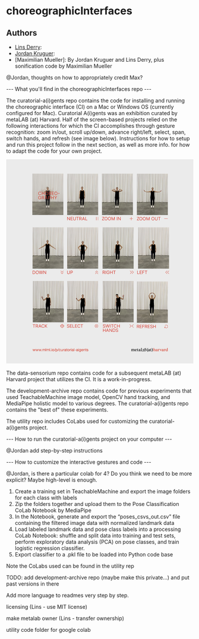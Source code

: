 # choreographicInterfaces

## Authors
 - [Lins Derry](https://github.com/LinsDerry):
 - [Jordan Kruguer](https://github.com/jlkruguer): 
 - [Maximilian Mueller]:
By Jordan Kruguer and Lins Derry, plus sonification code by Maximilian Mueller

@Jordan, thoughts on how to appropriately credit Max?

--- What you'll find in the choreographicInterfaces repo ---

The curatorial-a(i)gents repo contains the code for installing and running the choreographic interface (CI) on a Mac or Windows OS (currently configured for Mac). Curatorial A(i)gents was an exhibition curated by metaLAB (at) Harvard. Half of the screen-based projects relied on the following interactions for which the CI accomplishes through gesture recognition: zoom in/out, scroll up/down, advance right/left, select, span, switch hands, and refresh (see image below). Instructions for how to setup and run this project follow in the next section, as well as more info. for how to adapt the code for your own project.

![Interactive Gestures](/curatorial-a(i)gents/gestures.jpeg)

The data-sensorium repo contains code for a subsequent metaLAB (at) Harvard project that utilizes the CI. It is a work-in-progress.

The development-archive repo contains code for previous experiments that used TeachableMachine image model, OpenCV hand tracking, and MediaPipe holistic model to various degrees. The curatorial-a(i)gents repo contains the "best of" these experiments. 

The utility repo includes CoLabs used for customizing the curatorial-a(i)gents project.  

--- How to run the curatorial-a(i)gents project on your computer ---

@Jordan add step-by-step instructions

--- How to customize the interactive gestures and code ---

@Jordan, is there a particular colab for 4? Do you think we need to be more explicit? Maybe high-level is enough.

1. Create a training set in TeachableMachine and export the image folders for each class with labels
2. Zip the folders together and upload them to the Pose Classification CoLab Notebook by MediaPipe
3. In the Notebook, generate and export the “poses_csvs_out.csv” file containing the filtered image data with normalized landmark data
4. Load labeled landmark data and pose class labels into a processing CoLab Notebook: shuffle and split data into training and test sets, perform exploratory data analysis (PCA) on pose classes, and train logistic regression classifier. 
5. Export classifier to a .pkl file to be loaded into Python code base

Note the CoLabs used can be found in the utility rep


TODO:
add development-archive repo (maybe make this private...) and put past versions in there

Add more language to readmes very step by step.

licensing (Lins - use MIT license)

make metalab owner (Lins - transfer ownership)

utility code folder for google colab
